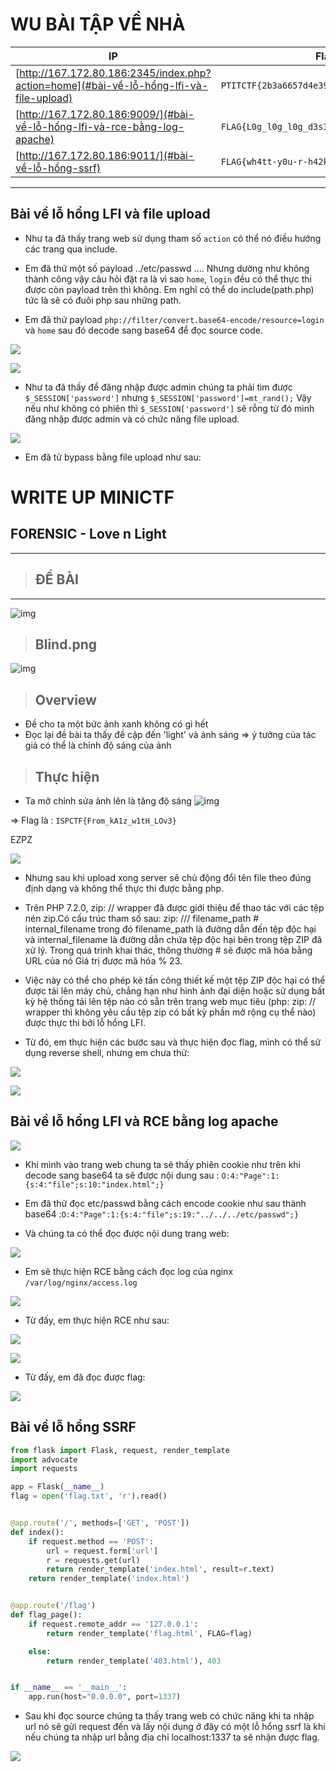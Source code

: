 # **WU BÀI TẬP VỀ NHÀ**

| IP     | Flag |
| ----------- | ----------- |
| [http://167.172.80.186:2345/index.php?action=home](#bài-về-lỗ-hổng-lfi-và-file-upload)      | `PTITCTF{2b3a6657d4e39d896106c8f8b8be8d34}`       |
| [http://167.172.80.186:9009/](#bài-về-lỗ-hổng-lfi-và-rce-bằng-log-apache)   | `FLAG{L0g_l0g_l0g_d3s3r141i53d}`        |
| [http://167.172.80.186:9011/](#bài-về-lỗ-hổng-ssrf)   | `FLAG{wh4tt-y0u-r-h42k3rr????}`       |
---

## **Bài về lỗ hổng LFI và file upload**

- Như ta đã thấy trang web sử dụng tham số `action` có thể nó điều hướng các trang qua include.

- Em đã thử một số payload ../etc/passwd .... Nhưng dường như không thành công vậy câu hỏi đặt ra là vì sao `home`, `login` đều có thể thực thi được còn payload trên thì không. Em nghĩ có thể do include(path.php) tức là sẽ có đuôi php sau những path.

- Em đã thử payload `php://filter/convert.base64-encode/resource=login` và `home` sau đó decode sang base64 để đọc source code.

![](./img_DT/Screenshot%202023-06-01%20003126.png)

![](./img_DT/Screenshot%202023-06-01%20003405.png)

- Như ta đã thấy để đăng nhập được admin chúng ta phải tìm được `$_SESSION['password']` nhưng `$_SESSION['password']=mt_rand();` Vậy nếu như không có phiên thì `$_SESSION['password']` sẽ rỗng từ đó mình đăng nhập được admin và có chức năng file upload.

![](./img_DT/Screenshot%202023-06-01%20003949.png)

- Em đã tử bypass bằng file upload như sau:

# **WRITE UP MINICTF** #

## FORENSIC - **Love n Light** ##

------------------------------------

>## ĐỀ BÀI ##

------------------------------------
![img](https://github.com/kienzx203/Write_upCTF/blob/main/image/Screenshot%202022-10-21%20111028.png)

>## Blind.png

![img](https://github.com/kienzx203/Write_upCTF/blob/main/image/Blind.png)

>## **Overview** ##

- Đề cho ta một bức ảnh xanh không có gì hết
- Đọc lại đề bài ta thấy đề cập đến 'light' và ánh sáng => ý tưởng của tác giả có thể là chỉnh độ sáng của ảnh

>## Thực hiện

- Ta mở chỉnh sửa ảnh lên là tăng độ sáng
![img](https://github.com/kienzx203/Write_upCTF/blob/main/image/WU.png)

=> Flag là : `ISPCTF{From_kA1z_w1tH_LOv3}`

EZPZ

![](./img_DT/Screenshot%202023-06-01%20004037.png)

- Nhưng sau khi upload xong server sẽ chủ động đổi tên file theo đúng định dạng và không thể thực thi được bằng php.

- Trên PHP 7.2.0, zip: // wrapper đã được giới thiệu để thao tác với các tệp nén zip.Có cấu trúc tham số sau: zip: /// filename_path # internal_filename trong đó filename_path là đường dẫn đến tệp độc hại và internal_filename là đường dẫn chứa tệp độc hại bên trong tệp ZIP đã xử lý. Trong quá trình khai thác, thông thường # sẽ được mã hóa bằng URL của nó Giá trị được mã hóa % 23.

- Việc  này có thể cho phép kẻ tấn công thiết kế một tệp ZIP độc hại có thể được tải lên máy chủ, chẳng hạn như hình ảnh đại diện hoặc sử dụng bất kỳ hệ thống tải lên tệp nào có sẵn trên trang web mục tiêu (php: zip: // wrapper thì không yêu cầu tệp zip có bất kỳ phần mở rộng cụ thể nào) được thực thi bởi lỗ hổng LFI.

- Từ đó, em thực hiện các bước sau và thực hiện đọc flag, mình có thể sử dụng reverse shell, nhưng em chưa thử:

![](./img_DT/Screenshot%202023-06-01%20004559.png)

![](./img_DT/Screenshot%202023-06-01%20004736.png)

## **Bài về lỗ hổng LFI và RCE bằng log apache**

![](./img_DT/Screenshot%202023-06-01%20012514.png)

- Khi mình vào trang web chung ta sẽ thấy phiên cookie như trên khi decode sang base64 ta sẽ được nội dung sau : `O:4:"Page":1:{s:4:"file";s:10:"index.html";}`

- Em đã thử đọc etc/passwd bằng cách encode cookie như sau thành base64 :`O:4:"Page":1:{s:4:"file";s:19:"../../../etc/passwd";}`

- Và chúng ta có thể đọc được nội dung trang web:

![](./img_DT/Screenshot%202023-06-01%20012955.png)

- Em sẽ thực hiện RCE bằng cách đọc log của nginx `/var/log/nginx/access.log`

![](./img_DT/Screenshot%202023-06-01%20013733.png)

- Từ đấy, em thực hiện RCE như sau:

![](./img_DT/Screenshot%202023-06-01%20014138.png)

![](./img_DT/Screenshot%202023-06-01%20014210.png)

- Từ đấy, em đã đọc được flag:

![](./img_DT/Screenshot%202023-06-01%20014308.png)

## **Bài về lỗ hổng SSRF**

```python
from flask import Flask, request, render_template
import advocate
import requests

app = Flask(__name__)
flag = open('flag.txt', 'r').read()


@app.route('/', methods=['GET', 'POST'])
def index():
    if request.method == 'POST':
        url = request.form['url']
        r = requests.get(url)
        return render_template('index.html', result=r.text)
    return render_template('index.html')


@app.route('/flag')
def flag_page():
    if request.remote_addr == '127.0.0.1':
        return render_template('flag.html', FLAG=flag)

    else:
        return render_template('403.html'), 403


if __name__ == '__main__':
    app.run(host="0.0.0.0", port=1337)
```

- Sau khi đọc source chúng ta thấy trang web có chức năng khi ta nhập url nó sẽ gửi request đến và lấy nội dụng ở đây có một lỗ hổng ssrf là khi nếu chúng ta nhập url bằng địa chỉ localhost:1337 ta sẽ nhận được flag.

![](./img_DT/Screenshot%202023-06-01%20015231.png)
